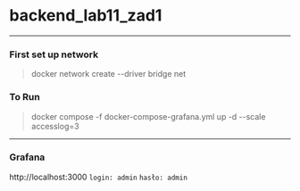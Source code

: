 # backend_lab11_zad1
---
### First set up network
> docker network create --driver bridge net
### To Run
> docker compose -f docker-compose-grafana.yml up -d --scale accesslog=3

---
### Grafana
http://localhost:3000
`login: admin`
`hasło: admin`
